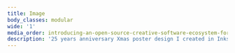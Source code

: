 ```yaml
---
title: Image
body_classes: modular
wide: '1'
media_order: introducing-an-open-source-creative-software-ecosystem-for-professional-graphic-design-on-linux-part-2-1.png
description: '25 years anniversary Xmas poster design I created in Inkscape on Linux (3D graphics in Blender)'
---
```


